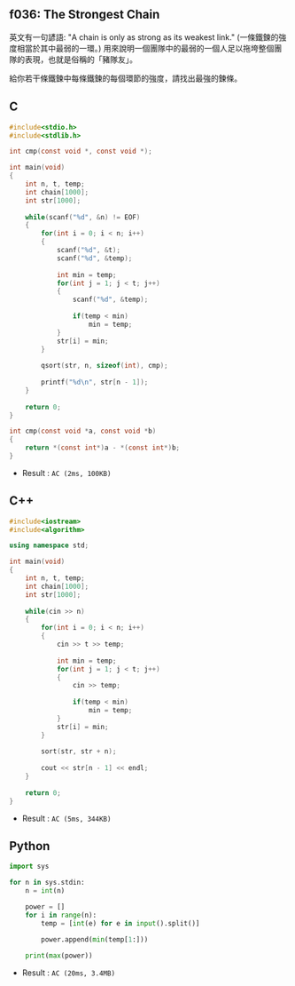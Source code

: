 ## f036: The Strongest Chain
英文有一句諺語: "A chain is only as strong as its weakest link." (一條鐵鍊的強度相當於其中最弱的一環。) 用來說明一個團隊中的最弱的一個人足以拖垮整個團隊的表現，也就是俗稱的「豬隊友」。

給你若干條鐵鍊中每條鐵鍊的每個環節的強度，請找出最強的鍊條。

## C
```C
#include<stdio.h>
#include<stdlib.h>

int cmp(const void *, const void *);

int main(void)
{
	int n, t, temp;
	int chain[1000];
	int str[1000];
	
	while(scanf("%d", &n) != EOF)
	{
		for(int i = 0; i < n; i++)
		{
			scanf("%d", &t);
			scanf("%d", &temp);
			
			int min = temp;
			for(int j = 1; j < t; j++)
			{
				scanf("%d", &temp);
				
				if(temp < min)
					min = temp;
			}
			str[i] = min;
		}
		
		qsort(str, n, sizeof(int), cmp);
		
		printf("%d\n", str[n - 1]);
	}
	
	return 0;	
}

int cmp(const void *a, const void *b)
{
    return *(const int*)a - *(const int*)b;
} 
```
 * Result : `AC (2ms, 100KB)`

## C++
```C++
#include<iostream>
#include<algorithm>

using namespace std;

int main(void)
{
	int n, t, temp;
	int chain[1000];
	int str[1000];
	
	while(cin >> n)
	{
		for(int i = 0; i < n; i++)
		{
			cin >> t >> temp;
			
			int min = temp;
			for(int j = 1; j < t; j++)
			{
				cin >> temp;
				
				if(temp < min)
					min = temp;
			}
			str[i] = min;
		}
		
		sort(str, str + n);
		
		cout << str[n - 1] << endl;
	}
	
	return 0;	
}
```
 * Result : `AC (5ms, 344KB)`

## Python
```python
import sys

for n in sys.stdin:
    n = int(n)

    power = []
    for i in range(n):
        temp = [int(e) for e in input().split()]

        power.append(min(temp[1:]))
    
    print(max(power))
```
 * Result : `AC (20ms, 3.4MB)`
